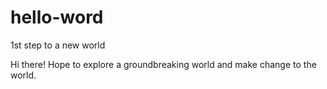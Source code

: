 # hello-word
1st step to a new world

Hi there!
Hope to explore a groundbreaking world and make change to the world.
